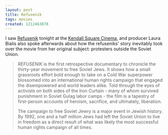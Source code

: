 ```yaml
---
layout: post
title: Refusenik
tags: movies
created: 1212463878
---
```

I saw [Refusenik](http://refusenikmovie.com/) tonight at the [Kendall Square Cinema](http://www.landmarktheatres.com/Films/films_frameset.asp?id=67092), and producer Laura Bialis also spoke afterwards about how the refuseniks' story inevitably took over the movie from her original subject:  protesters outside the Soviet Union.

> *REFUSENIK* is the first retrospective documentary to chronicle the thirty-year movement to free Soviet Jews. It shows how a small grassroots effort bold enough to take on a Cold War superpower blossomed into an international human rights campaign that engaged the disempowered and world leaders alike.<!--break--> Told through the eyes of activists on both sides of the Iron Curtain - many of whom survived punishment in Soviet Gulag labor camps - the film is a tapestry of first-person accounts of heroism, sacrifice, and ultimately, liberation.
>
> The campaign to free Soviet Jewry is a major event in Jewish history. By 1992, one and a half million Jews had left the Soviet Union to live in freedom as a direct result of what was likely the most successful human rights campaign of all times.
